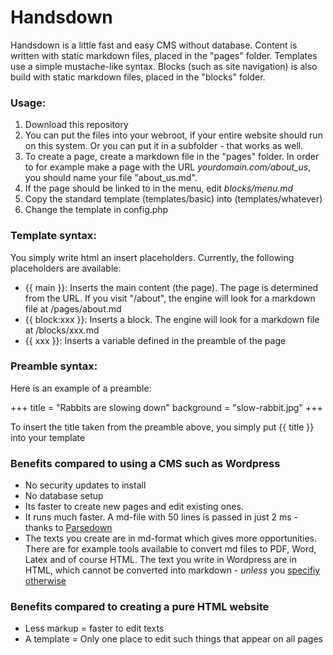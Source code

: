 # Handsdown
Handsdown is a little fast and easy CMS without database. Content is written with static markdown files, placed in the "pages" folder. Templates use a simple mustache-like syntax. Blocks (such as site navigation) is also build with static markdown files, placed in the "blocks" folder.

### Usage:
1. Download this repository
2. You can put the files into your webroot, if your entire website should run on this system. Or you can put it in a subfolder - that works as well.
3. To create a page, create a markdown file in the "pages" folder. In order to for example make a page with the URL *yourdomain.com/about_us*, you should name your file "about_us.md".
4. If the page should be linked to in the menu, edit *blocks/menu.md*
5. Copy the standard template (templates/basic) into (templates/whatever)
6. Change the template in config.php

### Template syntax:
You simply write html an insert placeholders. Currently, the following placeholders are available:

* {{ main }}: Inserts the main content (the page). The page is determined from the URL. If you visit "/about", the engine will look for a markdown file at /pages/about.md
* {{ block:xxx }}: Inserts a block. The engine will look for a markdown file at /blocks/xxx.md
* {{ xxx }}: Inserts a variable defined in the preamble of the page

### Preamble syntax:
Here is an example of a preamble:

+++
title = "Rabbits are slowing down"
background = "slow-rabbit.jpg"
+++

To insert the title taken from the preamble above, you simply put {{ title }} into your template


### Benefits compared to using a CMS such as Wordpress
- No security updates to install
- No database setup
- Its faster to create new pages and edit existing ones.
- It runs much faster. A md-file with 50 lines is passed in just 2 ms - thanks to [Parsedown](parsedown.org)
- The texts you create are in md-format which gives more opportunities. There are for example tools available to convert md files to PDF, Word, Latex and of course HTML. The text you write in Wordpress are in HTML, which cannot be converted into markdown - *unless* you [specifiy otherwise](https://en.support.wordpress.com/markdown/)

### Benefits compared to creating a pure HTML website
- Less markup = faster to edit texts
- A template = Only one place to edit such things that appear on all pages


